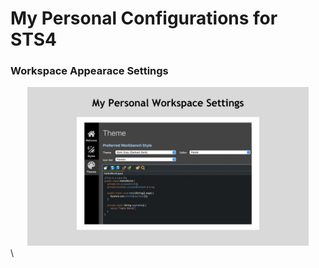# My Personal Configurations for STS4

### Workspace Appearace Settings

<div align="center">
<img src="./imgs/My-Personal-Workspace-Settings.jpg" width="450px" height="auto">
</div> \